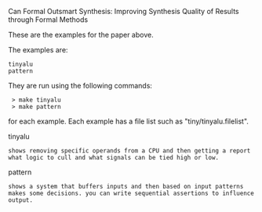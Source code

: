 Can Formal Outsmart Synthesis: Improving Synthesis Quality of Results through Formal Methods

These are the examples for the paper above.

The examples are:

    tinyalu
    pattern

They are run using the following commands:

     > make tinyalu
     > make pattern

for each example. Each example has a file list such as "tiny/tinyalu.filelist".

tinyalu

	shows removing specific operands from a CPU and then getting a report what logic to cull and what signals can be tied high or low.

pattern

	shows a system that buffers inputs and then based on input patterns makes some decisions. you can write sequential assertions to influence output.
